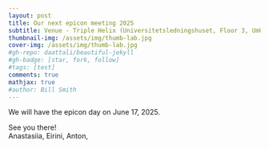 ```yaml
---
layout: post
title: Our next epicon meeting 2025
subtitle: Venue - Triple Helix (Universitetsledningshuset, Floor 3, UmU)
thumbnail-img: /assets/img/thumb-lab.jpg
cover-img: /assets/img/thumb-lab.jpg
#gh-repo: daattali/beautiful-jekyll
#gh-badge: [star, fork, follow]
#tags: [test]
comments: true
mathjax: true
#author: Bill Smith
---
```


We will have the epicon day on June 17, 2025.

See you there!<br>
Anastasiia, Eirini, Anton, 

